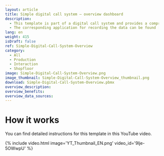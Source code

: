 ```yaml
---
layout: article
title: Simple digital call system – overview dashboard
description: 
  - This template is part of a digital call system and provides a comprehensive overview of all workstations and their production status. The dashboard displays the workstations along with the number of parts produced at each one. If a problem is reported at a workstation, it is marked in red, allowing supervisors to intervene immediately. With this overview, you can always keep track of the current production status, quickly identify issues, and take action to optimize efficiency and response times in your manufacturing process.
  - The corresponding application for recording the data can be found [here](https://templates.peakboard.com/Simple-Digital-Call-System-Workplace/en).
lang: en
weight: 415
isDraft: false
ref: Simple-Digital-Call-System-Overview
category:
  - All
  - Production
  - Interaction
  - Shopfloor
image: Simple-Digital-Call-System-Overview.png
image_thumbnail: Simple-Digital-Call-System-Overview_thumbnail.png
download: Simple-Digital-Call-System-Overview.pbmx
overview_description:
overview_benefits:
overview_data_sources:
---
```


# How it works
You can find detailed instructions for this template in this YouTube video.

{% include video.html image='YT_Thumbnail_EN.png' video_id='9lje-5OWwpU' %}